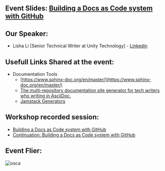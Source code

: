 ## Event Slides: [Building a Docs as Code system with GitHub](https://github.com/lilisha100/docs-as-code-demo/blob/main/resources/build-docs-as-code-system.pdf)


## Our Speaker:
 - Lisha Li [Senior Technical Writer at Unity Technology] - [Linkedin](https://ca.linkedin.com/in/lishali)

## Usefull Links Shared at the event:

- Documentation Tools
    -  [https://www.sphinx-doc.org/en/master/](https://www.sphinx-doc.org/en/master/)
    -  [The multi-repository documentation site generator for tech writers who writing in AsciiDoc. ](https://antora.org/)
    -  [Jamstack Generators](https://jamstack.org/generators/)

## Workshop recorded session:
- [Building a Docs as Code system with GitHub](https://youtu.be/DoX3d_2zw84)
- [Continuation: Building a Docs as Code system with GitHub](https://youtu.be/s2NPfc9f3dQ)


## Event Flier: 
![osca](https://user-images.githubusercontent.com/85078495/176819951-c74c6a2d-5903-4e4c-9e6f-af0008f8eea0.jpeg)


